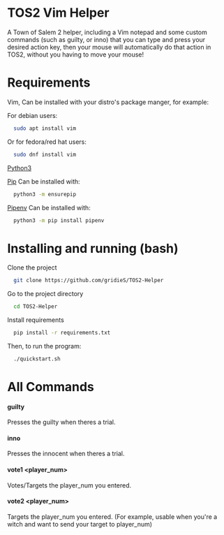 
# TOS2 Vim Helper

A Town of Salem 2 helper, including a Vim notepad and some custom commands (such as guilty, or inno) that you can type and press your desired action key, then your mouse will automatically do that action in TOS2, without you having to move your mouse!


# Requirements

Vim, Can be installed with your distro's package manger, for example:

For debian users:
```bash
  sudo apt install vim
```

Or for fedora/red hat users:
```bash
  sudo dnf install vim
```

[Python3](https://www.python.org/downloads/) 

[Pip](https://pypi.org/project/pip/)  Can be installed with:
```bash
  python3 -m ensurepip
```
[Pipenv](https://pypi.org/project/pipenv/)  Can be installed with:
```bash
  python3 -m pip install pipenv
```

# Installing and running (bash)

Clone the project 

```bash
  git clone https://github.com/gridieS/TOS2-Helper
```

Go to the project directory

```bash
  cd TOS2-Helper
```

Install requirements
```bash
  pip install -r requirements.txt
```
Then, to run the program:
```bash
  ./quickstart.sh
```
# All Commands

#### guilty 
Presses the guilty when theres a trial.
#### inno 
Presses the innocent when theres a trial.
#### vote1 <player_num> 
Votes/Targets the player_num you entered.
#### vote2 <player_num> 
Targets the player_num you entered. (For example, usable when you're a witch and want to send your target to player_num)

